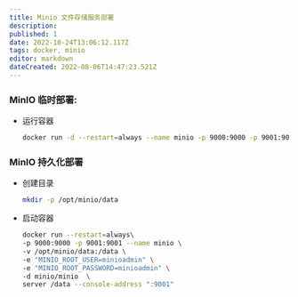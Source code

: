 ```yaml
---
title: Minio 文件存储服务部署
description: 
published: 1
date: 2022-10-24T13:06:12.117Z
tags: docker, minio
editor: markdown
dateCreated: 2022-08-06T14:47:23.521Z
---
```


### MinIO 临时部署:
* 运行容器
   ```bash
   docker run -d --restart=always --name minio -p 9000:9000 -p 9001:9001 minio/minio server /data --console-address ":9001"
   ```
### MinIO 持久化部署

* 创建目录

  ```bash
  mkdir -p /opt/minio/data
  ```
* 启动容器

  ```bash
  docker run --restart=always\
  -p 9000:9000 -p 9001:9001 --name minio \
  -v /opt/minio/data:/data \
  -e "MINIO_ROOT_USER=minioadmin" \
  -e "MINIO_ROOT_PASSWORD=minioadmin" \
  -d minio/minio  \
  server /data --console-address ":9001"
  ```


